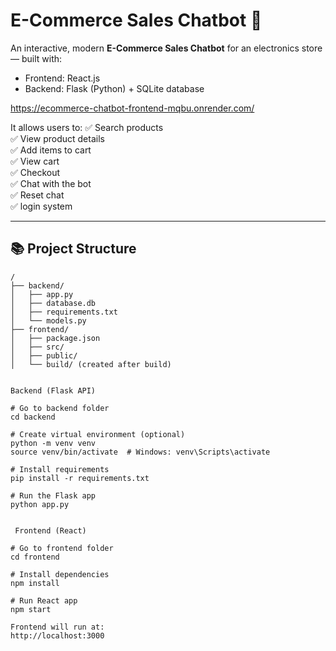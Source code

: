 # E-Commerce Sales Chatbot 🚀

An interactive, modern **E-Commerce Sales Chatbot** for an electronics store — built with:
- Frontend: React.js
- Backend: Flask (Python) + SQLite database
  
https://ecommerce-chatbot-frontend-mqbu.onrender.com/


It allows users to:
✅ Search products  
✅ View product details  
✅ Add items to cart  
✅ View cart  
✅ Checkout  
✅ Chat with the bot  
✅ Reset chat  
✅ login system  

---

## 📚 Project Structure

```plaintext
/
├── backend/
│   ├── app.py
│   ├── database.db
│   ├── requirements.txt
│   └── models.py
├── frontend/
│   ├── package.json
│   ├── src/
│   ├── public/
│   └── build/ (created after build)


Backend (Flask API)

# Go to backend folder
cd backend

# Create virtual environment (optional)
python -m venv venv
source venv/bin/activate  # Windows: venv\Scripts\activate

# Install requirements
pip install -r requirements.txt

# Run the Flask app
python app.py


 Frontend (React)

# Go to frontend folder
cd frontend

# Install dependencies
npm install

# Run React app
npm start

Frontend will run at:
http://localhost:3000


